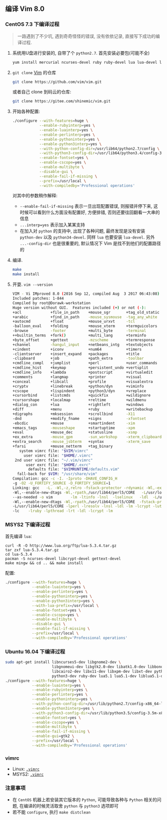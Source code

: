 ## 编译 Vim 8.0

### CentOS 7.3 下编译过程

> 一路遇到了不少坑, 遇到奇奇怪怪的错误, 没有依依记录, 直接写下成功的编译过程.

1. 系统用U盘进行安装的, 自带了个 `python2.7`. 首先安装必要包(可能不全)

   ```sh
   yum install mercurial ncurses-devel ruby ruby-devel lua lua-devel luajit python-devel python34 python34-devel
   ```

1. `git clone` [Vim](https://github.com/vim/vim) 的仓库

   ```sh
   git clone https://github.com/vim/vim.git
   ```

   或者自己 clone 到码云的仓库:

   ```sh
   git clone https://gitee.com/shinemic/vim.git
   ```

1. 开始各种配置:

   ```sh
   ./configure --with-features=huge \
               --enable-rubyinterp=yes \
               --enable-luainterp=yes \
               --enable-perlinterp=yes \
               --enable-pythoninterp=yes \
               --enable-python3interp=yes \
               --with-python-config-dir=/usr/lib64/python2.7/config \
               --with-python3-config-dir=/usr/lib64/python3.4/config-3.4m \
               --enable-fontset=yes \
               --enable-cscope=yes \
               --enable-multibyte \
               --disable-gui \
               --enable-fail-if-missing \
               --prefix=/usr/local \
               --with-compiledby='Professional operations'
   ```

   对其中的参数稍作解释:

   - `--enable-fail-if-missing` 表示一旦出现配置错误, 则报错并停下来,
     这时候可以看到什么方面没有配置好, 方便排错, 否则还要往回翻看一大串的信息
   - `...interp=yes` 表示加入某某支持
   - 在加入对 `python` 的支持中, 出现了各种问题, 最终发现是没有安装 `python-dev`
     以及 `python34-devel`. 同样 `lua` 也要安装 `lua-devel`.
     另外 `...-config-dir` 也是很重要的, 默认情况下 Vim 是找不到他们的配置路径的

1. 编译.

   ```sh
   make
   make install
   ```

1. 开耍. `vim --version`

   ```sh
   VIM - Vi IMproved 8.0 (2016 Sep 12, compiled Aug  3 2017 06:43:08)
   Included patches: 1-844
   Compiled by root@Dorawk-workstation
   Huge version without GUI.  Features included (+) or not (-):
   +acl             +file_in_path    +mouse_sgr       +tag_old_static
   +arabic          +find_in_path    -mouse_sysmouse  -tag_any_white
   +autocmd         +float           +mouse_urxvt     -tcl
   -balloon_eval    +folding         +mouse_xterm     +termguicolors
   -browse          -footer          +multi_byte      -terminal
   ++builtin_terms  +fork()          +multi_lang      +terminfo
   +byte_offset     +gettext         -mzscheme        +termresponse
   +channel         -hangul_input    +netbeans_intg   +textobjects
   +cindent         +iconv           +num64           +timers
   -clientserver    +insert_expand   +packages        +title
   -clipboard       +job             +path_extra      -toolbar
   +cmdline_compl   +jumplist        +perl            +user_commands
   +cmdline_hist    +keymap          +persistent_undo +vertsplit
   +cmdline_info    +lambda          +postscript      +virtualedit
   +comments        +langmap         +printer         +visual
   +conceal         +libcall         +profile         +visualextra
   +cryptv          +linebreak       +python/dyn      +viminfo
   +cscope          +lispindent      +python3/dyn     +vreplace
   +cursorbind      +listcmds        +quickfix        +wildignore
   +cursorshape     +localmap        +reltime         +wildmenu
   +dialog_con      +lua             +rightleft       +windows
   +diff            +menu            +ruby            +writebackup
   +digraphs        +mksession       +scrollbind      -X11
   -dnd             +modify_fname    +signs           -xfontset
   -ebcdic          +mouse           +smartindent     -xim
   +emacs_tags      -mouseshape      +startuptime     -xpm
   +eval            +mouse_dec       +statusline      -xsmp
   +ex_extra        -mouse_gpm       -sun_workshop    -xterm_clipboard
   +extra_search    -mouse_jsbterm   +syntax          -xterm_save
   +farsi           +mouse_netterm   +tag_binary
      system vimrc file: "$VIM/vimrc"
        user vimrc file: "$HOME/.vimrc"
    2nd user vimrc file: "~/.vim/vimrc"
         user exrc file: "$HOME/.exrc"
          defaults file: "$VIMRUNTIME/defaults.vim"
     fall-back for $VIM: "/usr/share/vim"
   Compilation: gcc -c -I. -Iproto -DHAVE_CONFIG_H
   -g -O2 -U_FORTIFY_SOURCE -D_FORTIFY_SOURCE=1
   Linking: gcc   -L. -Wl,-z,relro -fstack-protector -rdynamic -Wl,-export-dynamic
   -Wl,--enable-new-dtags -Wl,-rpath,/usr/lib64/perl5/CORE   -L/usr/local/lib -Wl,
   --as-needed -o vim        -lm -ltinfo -lnsl  -lselinux   -ldl  -L/usr/lib -llua
   -Wl,--enable-new-dtags -Wl,-rpath,/usr/lib64/perl5/CORE  -fstack-protector
   -L/usr/lib64/perl5/CORE -lperl -lresolv -lnsl -ldl -lm -lcrypt -lutil -lpthread
   -lc    -lruby -lpthread -lrt -ldl -lcrypt -lm
   ```

### MSYS2 下编译过程

首先编译 `lua`:

```
curl -R -O http://www.lua.org/ftp/lua-5.3.4.tar.gz
tar zxf lua-5.3.4.tar.gz
cd lua-5.3.4
pacman -S ncurses-devel libcrypt-devel gettext-devel
make mingw && cd .. && make install
```

配置:

```bash
./configure --with-features=huge \
            --enable-luainterp=yes \
            --enable-perlinterp=yes \
            --enable-pythoninterp=yes \
            --enable-python3interp=yes \
            --with-lua-prefix=/usr/local \
            --enable-fontset=yes \
            --enable-cscope=yes \
            --enable-multibyte \
            --disable-gui \
            --enable-fail-if-missing \
            --prefix=/usr/local \
            --with-compiledby='Professional operations'
```

### Ubuntu 16.04 下编译过程

```sh
sudo apt-get install libncurses5-dev libgnome2-dev \
                     libgnomeui-dev libgtk2.0-dev libatk1.0-dev libbonoboui2-dev \
                     libcairo2-dev libx11-dev libxpm-dev libxt-dev python-dev \
                     python3-dev ruby-dev lua5.1 lua5.1-dev liblua5.1-dev libperl-dev git
./configure --with-features=huge \
            --enable-luainterp=yes \
            --enable-rubyinterp=yes \
            --enable-perlinterp=yes \
            --enable-pythoninterp=yes \
            --with-python-config-dir=/usr/lib/python2.7/config-x86_64-linux-gnu \
            --enable-python3interp=yes \
            --with-python3-config-dir=/usr/lib/python3.5/config-3.5m-x86_64-linux-gnu \
            --enable-fontset=yes \
            --enable-cscope=yes \
            --enable-multibyte \
            --enable-fail-if-missing \
            --enable-gui=gtk2 \
            --prefix=/usr/local \
            --with-compiledby='Professional operations'
```

### vimrc

- Linux: [`.vimrc`](src/.vimrc)
- MSYS2: [`.vimrc`](src/.vimrc)

### 注意事项

- 在 `CentOS` 机器上若安装其它版本的 `Python`, 可能导致各种与 `Python` 相关的问题,
  在编译的时候灵活取舍 `python` 与 `python3` 选项即可
- 若不能 `configure`, 执行 `make distclean`
